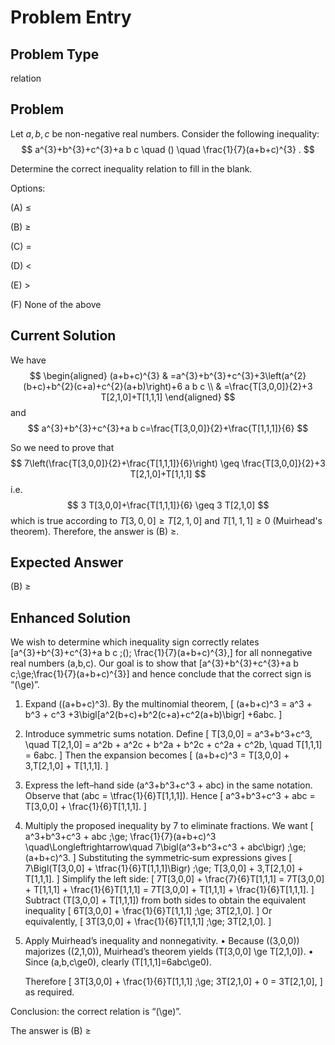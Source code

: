 # Problem Entry

## Problem Type
relation

## Problem
Let $a, b, c$ be non-negative real numbers. Consider the following inequality:
$$
a^{3}+b^{3}+c^{3}+a b c \quad () \quad \frac{1}{7}(a+b+c)^{3} .
$$

Determine the correct inequality relation to fill in the blank.

Options:

(A) $\leq$ 

(B) $\geq$

(C) $=$ 

(D) $<$

(E) $>$

(F) None of the above

## Current Solution
We have
$$
\begin{aligned}
(a+b+c)^{3} & =a^{3}+b^{3}+c^{3}+3\left(a^{2}(b+c)+b^{2}(c+a)+c^{2}(a+b)\right)+6 a b c \\
& =\frac{T[3,0,0]}{2}+3 T[2,1,0]+T[1,1,1]
\end{aligned}
$$
and
$$
a^{3}+b^{3}+c^{3}+a b c=\frac{T[3,0,0]}{2}+\frac{T[1,1,1]}{6}
$$

So we need to prove that
$$
7\left(\frac{T[3,0,0]}{2}+\frac{T[1,1,1]}{6}\right) \geq \frac{T[3,0,0]}{2}+3 T[2,1,0]+T[1,1,1]
$$
i.e.
$$
3 T[3,0,0]+\frac{T[1,1,1]}{6} \geq 3 T[2,1,0]
$$
which is true according to $T[3,0,0] \geq T[2,1,0]$ and $T[1,1,1] \geq 0$ (Muirhead's theorem). Therefore, the answer is (B) $\geq$.

## Expected Answer
(B) $\geq$

## Enhanced Solution
We wish to determine which inequality sign correctly relates
\[a^{3}+b^{3}+c^{3}+a b c \;()\; \frac{1}{7}(a+b+c)^{3},\]
for all nonnegative real numbers \(a,b,c\).
Our goal is to show that
\[a^{3}+b^{3}+c^{3}+a b c\;\ge\;\frac{1}{7}(a+b+c)^{3}\]
and hence conclude that the correct sign is “\(\ge\)”.

1.  Expand \((a+b+c)^3\).
    By the multinomial theorem,
    \[
    (a+b+c)^3
    = a^3 + b^3 + c^3
      +3\bigl[a^2(b+c)+b^2(c+a)+c^2(a+b)\bigr]
      +6abc.
    \]

2.  Introduce symmetric sums notation.
    Define
    \[
    T[3,0,0] = a^3+b^3+c^3,
    \quad
    T[2,1,0] = a^2b + a^2c + b^2a + b^2c + c^2a + c^2b,
    \quad
    T[1,1,1] = 6abc.
    \]
    Then the expansion becomes
    \[
    (a+b+c)^3 = T[3,0,0] + 3\,T[2,1,0] + T[1,1,1].
    \]

3.  Express the left–hand side \(a^3+b^3+c^3 + abc\) in the same notation.
    Observe that \(abc = \tfrac{1}{6}T[1,1,1]\). Hence
    \[
    a^3+b^3+c^3 + abc
    = T[3,0,0] + \frac{1}{6}T[1,1,1].
    \]

4.  Multiply the proposed inequality by 7 to eliminate fractions.
    We want
    \[
    a^3+b^3+c^3 + abc \;\ge\; \frac{1}{7}(a+b+c)^3
    \quad\Longleftrightarrow\quad
    7\bigl(a^3+b^3+c^3 + abc\bigr) \;\ge\; (a+b+c)^3.
    \]
    Substituting the symmetric‐sum expressions gives
    \[
    7\Bigl(T[3,0,0] + \tfrac{1}{6}T[1,1,1]\Bigr)
    \;\ge\;
    T[3,0,0] + 3\,T[2,1,0] + T[1,1,1].
    \]
    Simplify the left side:
    \[
    7T[3,0,0] + \frac{7}{6}T[1,1,1]
    = 7T[3,0,0] + T[1,1,1] + \frac{1}{6}T[1,1,1]
    = 7T[3,0,0] + T[1,1,1] + \frac{1}{6}T[1,1,1].
    \]
    Subtract \(T[3,0,0] + T[1,1,1]\) from both sides to obtain the equivalent inequality
    \[
    6T[3,0,0] + \frac{1}{6}T[1,1,1]
    \;\ge\;
    3T[2,1,0].
    \]
    Or equivalently,
    \[
    3T[3,0,0] + \frac{1}{6}T[1,1,1]
    \;\ge\; 3T[2,1,0].
    \]

5.  Apply Muirhead’s inequality and nonnegativity.
    •  Because \((3,0,0)\) majorizes \((2,1,0)\), Muirhead’s theorem yields
       \(T[3,0,0] \ge T[2,1,0]\).
    •  Since \(a,b,c\ge0\), clearly \(T[1,1,1]=6abc\ge0\).

    Therefore
    \[
    3T[3,0,0] + \frac{1}{6}T[1,1,1]
    \;\ge\; 3T[2,1,0] + 0
    = 3T[2,1,0],
    \]
    as required.

Conclusion: the correct relation is “\(\ge\)”.

The answer is (B) ≥
